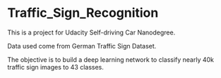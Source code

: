 # Traffic_Sign_Recognition
This is a project for Udacity Self-driving Car Nanodegree. 

Data used come from German Traffic Sign Dataset.

The objective is to build a deep learning network to classify nearly 40k traffic sign images to 43 classes.


